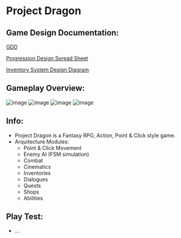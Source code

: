 # Project Dragon
## Game Design Documentation:
[GDD](https://github.com/ChoiBeomgyuItBoy/RPGProject/files/10008006/Project.Dragon.GDD.pdf)

[Progression Design Spread Sheet](https://docs.google.com/spreadsheets/d/1rpPL9uQ_G4Flr2CaPOI2p4AnV467sR0BQsqG1LqRv3Q/edit#gid=0)

[Inventory System Design Diagram](https://lucid.app/lucidspark/0425b69d-4ee6-4c35-8a70-750facf220db/edit?invitationId=inv_4ad7cf12-57b1-4b56-bba8-99a42cf98780#)

## Gameplay Overview:
  ![image](https://user-images.githubusercontent.com/113314204/212237795-f2f32459-9829-4e56-b729-457ede70c19d.png)
  ![image](https://user-images.githubusercontent.com/113314204/212237974-3b47411d-1532-432c-a81f-8f122c823472.png)
  ![image](https://user-images.githubusercontent.com/113314204/212238133-316b5fbc-43fd-4ea7-81cc-6c274bd481d3.png)
  ![image](https://user-images.githubusercontent.com/113314204/212238283-b167315f-a3d3-4eb1-b424-17e5b9b1e283.png)
  
## Info:
  - Project Dragon is a Fantasy RPG, Action, Point & Click style game.
  - Arquitecture Modules:
    - Point & Click Movement
    - Enemy AI (FSM simulation)
    - Combat 
    - Cinematics
    - Inventories
    - Dialogues
    - Quests
    - Shops
    - Abilities
  
## Play Test:
  - ...
